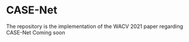 # CASE-Net
The repository is the implementation of the WACV 2021 paper regarding CASE-Net
Coming soon
